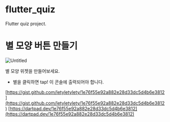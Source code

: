 # flutter_quiz

Flutter quiz project.

# 별 모양 버튼 만들기

![Untitled](https://s3-us-west-2.amazonaws.com/secure.notion-static.com/426fb464-aa8a-413f-88d7-a620a9dd74bb/Untitled.png)

별 모양 위젯을 만들어보세요.

- 별을 클릭하면 tap! 이 콘솔에 출력되어야 합니다.

[https://gist.github.com/letyletylety/1e76f55e92a882e28d33dc5d4b6e3812](https://gist.github.com/letyletylety/1e76f55e92a882e28d33dc5d4b6e3812)
[https://dartpad.dev/1e76f55e92a882e28d33dc5d4b6e3812](https://dartpad.dev/1e76f55e92a882e28d33dc5d4b6e3812)
